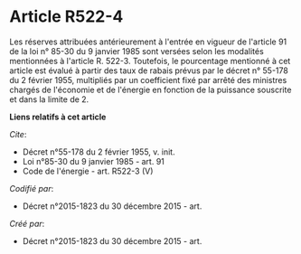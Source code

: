 # Article R522-4

Les réserves attribuées antérieurement à l'entrée en vigueur de l'article 91 de la loi n° 85-30 du 9 janvier 1985 sont
versées selon les modalités mentionnées à l'article R. 522-3. Toutefois, le pourcentage mentionné à cet article est évalué à
partir des taux de rabais prévus par le décret n° 55-178 du 2 février 1955, multipliés par un coefficient fixé par arrêté des
ministres chargés de l'économie et de l'énergie en fonction de la puissance souscrite et dans la limite de 2.

**Liens relatifs à cet article**

_Cite_:

  - Décret n°55-178 du 2 février 1955, v. init.
  - Loi n°85-30 du 9 janvier 1985 - art. 91
  - Code de l'énergie - art. R522-3 (V)

_Codifié par_:

  - Décret n°2015-1823 du 30 décembre 2015 - art.

_Créé par_:

  - Décret n°2015-1823 du 30 décembre 2015 - art.
